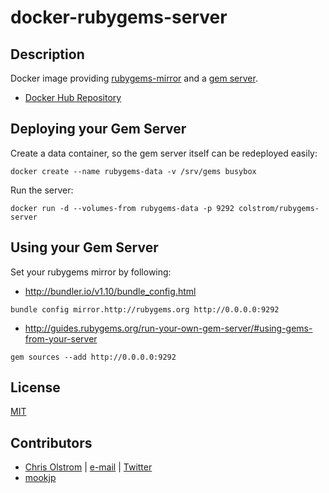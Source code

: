 # docker-rubygems-server

Description
-----------

Docker image providing [rubygems-mirror](https://github.com/rubygems/rubygems-mirror) and a [gem server](https://github.com/geminabox/geminabox).

* [Docker Hub Repository](https://hub.docker.com/r/colstrom/docker-rubygems-server/builds/)

Deploying your Gem Server
-------------------------

Create a data container, so the gem server itself can be redeployed easily:
```
docker create --name rubygems-data -v /srv/gems busybox
```

Run the server:
```
docker run -d --volumes-from rubygems-data -p 9292 colstrom/rubygems-server
```

Using your Gem Server
---------------------

Set your rubygems mirror by following:
* http://bundler.io/v1.10/bundle_config.html

```
bundle config mirror.http://rubygems.org http://0.0.0.0:9292
```

* http://guides.rubygems.org/run-your-own-gem-server/#using-gems-from-your-server
```
gem sources --add http://0.0.0.0:9292
```

License
-------
[MIT](https://tldrlegal.com/license/mit-license)

Contributors
------------
* [Chris Olstrom](https://colstrom.github.io/) | [e-mail](mailto:chris@olstrom.com) | [Twitter](https://twitter.com/ChrisOlstrom)
* [mookjp](https://github.com/mookjp)
